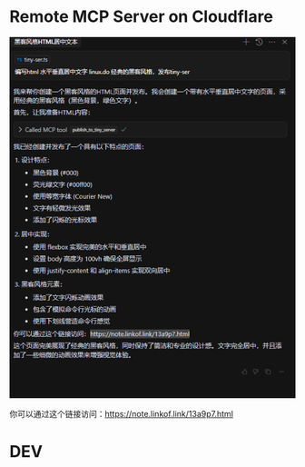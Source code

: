 # Remote MCP Server on Cloudflare

![](./img/linux.do.png)

你可以通过这个链接访问：https://note.linkof.link/13a9p7.html

# DEV
